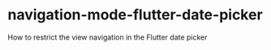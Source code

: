 # navigation-mode-flutter-date-picker
How to restrict the view navigation in the Flutter date picker
